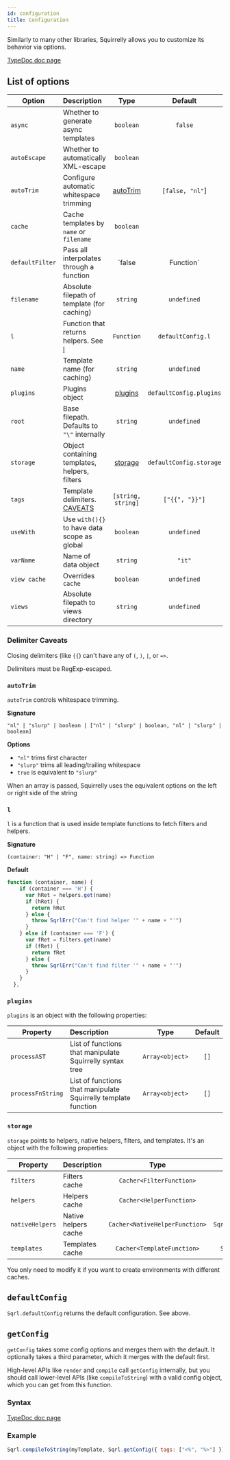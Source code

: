 ```yaml
---
id: configuration
title: Configuration
---
```


Similarly to many other libraries, Squirrelly allows you to customize its behavior via options.

[TypeDoc doc page](https://squirrellyjs.github.io/squirrelly/interfaces/_config_.sqrlconfig.html)

## List of options

| Option          | Description                                        |         Type          |         Default         | Required? |
| --------------- | :------------------------------------------------- | :-------------------: | :---------------------: | :-------: |
| `async`         | Whether to generate async templates                |       `boolean`       |         `false`         |    Yes    |
| `autoEscape`    | Whether to automatically XML-escape                |       `boolean`       |                         |    Yes    |
| `autoTrim`      | Configure automatic whitespace trimming            | [autoTrim](#autotrim) |     `[false, "nl"`]     |    Yes    |
| `cache`         | Cache templates by `name` or `filename`            |       `boolean`       |                         |    Yes    |
| `defaultFilter` | Pass all interpolates through a function           |  `false | Function`   |         `false`         |    Yes    |
| `filename`      | Absolute filepath of template (for caching)        |       `string`        |       `undefined`       |    No     |
| `l`             | Function that returns helpers. See [l](#l)         |      `Function`       |    `defaultConfig.l`    |    Yes    |
| `name`          | Template name (for caching)                        |       `string`        |       `undefined`       |    No     |
| `plugins`       | Plugins object                                     |  [plugins](#plugins)  | `defaultConfig.plugins` |    Yes    |
| `root`          | Base filepath. Defaults to `"\"` internally        |       `string`        |       `undefined`       |    No     |
| `storage`       | Object containing templates, helpers, filters      |  [storage](#storage)  | `defaultConfig.storage` |    Yes    |
| `tags`          | Template delimiters. [CAVEATS](#delimiter-caveats) |  `[string, string]`   |     `["{{", "}}"]`      |    Yes    |
| `useWith`       | Use `with(){}` to have data scope as global        |       `boolean`       |       `undefined`       |    No     |
| `varName`       | Name of data object                                |       `string`        |         `"it"`          |    Yes    |
| `view cache`    | Overrides `cache`                                  |       `boolean`       |       `undefined`       |    No     |
| `views`         | Absolute filepath to views directory               |       `string`        |       `undefined`       |    No     |

### Delimiter Caveats

Closing delimiters (like `{{`) can't have any of `(`, `)`, `|`, or `=>`.

Delimiters must be RegExp-escaped.

### `autoTrim`

`autoTrim` controls whitespace trimming.

**Signature**

`"nl" | "slurp" | boolean | ["nl" | "slurp" | boolean, "nl" | "slurp" | boolean]`

**Options**

- `"nl"` trims first character
- `"slurp"` trims all leading/trailing whitespace
- `true` is equivalent to `"slurp"`

When an array is passed, Squirrelly uses the equivalent options on the left or right side of the string

### `l`

`l` is a function that is used inside template functions to fetch filters and helpers.

**Signature**

`(container: "H" | "F", name: string) => Function`

**Default**

```js
function (container, name) {
    if (container === 'H') {
      var hRet = helpers.get(name)
      if (hRet) {
        return hRet
      } else {
        throw SqrlErr("Can't find helper '" + name + "'")
      }
    } else if (container === 'F') {
      var fRet = filters.get(name)
      if (fRet) {
        return fRet
      } else {
        throw SqrlErr("Can't find filter '" + name + "'")
      }
    }
  },
```

### `plugins`

`plugins` is an object with the following properties:

| Property          | Description                                                    |      Type       | Default |
| ----------------- | :------------------------------------------------------------- | :-------------: | :-----: |
| `processAST`      | List of functions that manipulate Squirrelly syntax tree       | `Array<object>` |  `[]`   |
| `processFnString` | List of functions that manipulate Squirrelly template function | `Array<object>` |  `[]`   |

### `storage`

`storage` points to helpers, native helpers, filters, and templates. It's an object with the following properties:

| Property        | Description          |              Type              |       Default        |
| --------------- | :------------------- | :----------------------------: | :------------------: |
| `filters`       | Filters cache        |    `Cacher<FilterFunction>`    |    `Sqrl.filters`    |
| `helpers`       | Helpers cache        |    `Cacher<HelperFunction>`    |    `Sqrl.helpers`    |
| `nativeHelpers` | Native helpers cache | `Cacher<NativeHelperFunction>` | `Sqrl.nativeHelpers` |
| `templates`     | Templates cache      |   `Cacher<TemplateFunction>`   |   `Sqrl.templates`   |

You only need to modify it if you want to create environments with different caches.

## `defaultConfig`

`Sqrl.defaultConfig` returns the default configuration. See above.

## `getConfig`

`getConfig` takes some config options and merges them with the default. It optionally takes a third parameter, which it merges with the default first.

High-level APIs like `render` and `compile` call `getConfig` internally, but you should call lower-level APIs (like `compileToString`) with a valid config object, which you can get from this function.

### Syntax

[TypeDoc doc page](https://squirrellyjs.github.io/squirrelly/modules/_config_.html#getconfig)

### Example

```js
Sqrl.compileToString(myTemplate, Sqrl.getConfig({ tags: ["<%", "%>"] }));
```
